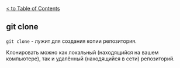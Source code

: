 [< to Table of Contents](./readme.md)

## git clone 

`git clone` - лужит для создания копии репозитория.

Клонировать можно как локальный (находящийся на вашем компьютере), так и удалённый (находящийся в сети) репозиторий.